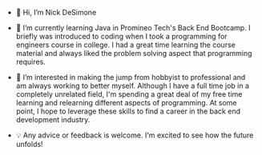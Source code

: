 - 👋 Hi, I’m Nick DeSimone

- 🌱 I’m currently learning Java in Promineo Tech's Back End Bootcamp. I briefly was introduced to coding when I took a programming for engineers course in college. I had a great time learning the course material and always liked the problem solving aspect that programming requires. 

- 👀 I’m interested in making the jump from hobbyist to professional and am always working to better myself. Although I have a full time job in a completely unrelated field, I'm spending a great deal of my free time learning and relearning different aspects of programming. At some point, I hope to leverage these skills to find a career in the back end development industry. 

- 💡 Any advice or feedback is welcome. I'm excited to see how the future unfolds!


<!---
NckDeSimone/NckDeSimone is a ✨ special ✨ repository because its `README.md` (this file) appears on your GitHub profile.
You can click the Preview link to take a look at your changes.
--->
